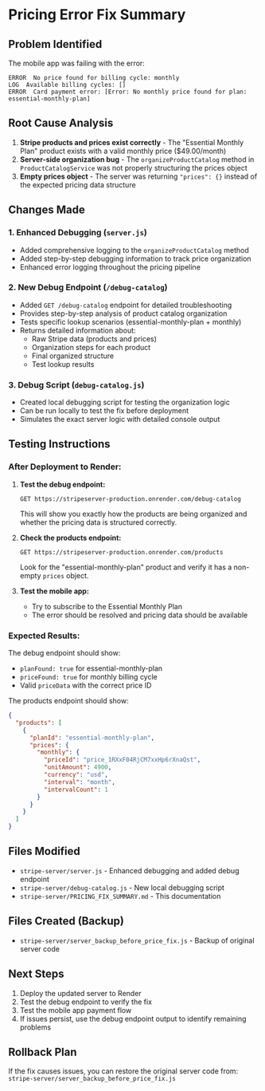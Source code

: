 # Pricing Error Fix Summary

## Problem Identified
The mobile app was failing with the error:
```
ERROR  No price found for billing cycle: monthly
LOG  Available billing cycles: []
ERROR  Card payment error: [Error: No monthly price found for plan: essential-monthly-plan]
```

## Root Cause Analysis
1. **Stripe products and prices exist correctly** - The "Essential Monthly Plan" product exists with a valid monthly price ($49.00/month)
2. **Server-side organization bug** - The `organizeProductCatalog` method in `ProductCatalogService` was not properly structuring the prices object
3. **Empty prices object** - The server was returning `"prices": {}` instead of the expected pricing data structure

## Changes Made

### 1. Enhanced Debugging (`server.js`)
- Added comprehensive logging to the `organizeProductCatalog` method
- Added step-by-step debugging information to track price organization
- Enhanced error logging throughout the pricing pipeline

### 2. New Debug Endpoint (`/debug-catalog`)
- Added `GET /debug-catalog` endpoint for detailed troubleshooting
- Provides step-by-step analysis of product catalog organization
- Tests specific lookup scenarios (essential-monthly-plan + monthly)
- Returns detailed information about:
  - Raw Stripe data (products and prices)
  - Organization steps for each product
  - Final organized structure
  - Test lookup results

### 3. Debug Script (`debug-catalog.js`)
- Created local debugging script for testing the organization logic
- Can be run locally to test the fix before deployment
- Simulates the exact server logic with detailed console output

## Testing Instructions

### After Deployment to Render:

1. **Test the debug endpoint:**
   ```
   GET https://stripeserver-production.onrender.com/debug-catalog
   ```
   This will show you exactly how the products are being organized and whether the pricing data is structured correctly.

2. **Check the products endpoint:**
   ```
   GET https://stripeserver-production.onrender.com/products
   ```
   Look for the "essential-monthly-plan" product and verify it has a non-empty `prices` object.

3. **Test the mobile app:**
   - Try to subscribe to the Essential Monthly Plan
   - The error should be resolved and pricing data should be available

### Expected Results:

The debug endpoint should show:
- `planFound: true` for essential-monthly-plan
- `priceFound: true` for monthly billing cycle
- Valid `priceData` with the correct price ID

The products endpoint should show:
```json
{
  "products": [
    {
      "planId": "essential-monthly-plan",
      "prices": {
        "monthly": {
          "priceId": "price_1RXxF04RjCM7xxHp6rXnaQst",
          "unitAmount": 4900,
          "currency": "usd",
          "interval": "month",
          "intervalCount": 1
        }
      }
    }
  ]
}
```

## Files Modified
- `stripe-server/server.js` - Enhanced debugging and added debug endpoint
- `stripe-server/debug-catalog.js` - New local debugging script
- `stripe-server/PRICING_FIX_SUMMARY.md` - This documentation

## Files Created (Backup)
- `stripe-server/server_backup_before_price_fix.js` - Backup of original server code

## Next Steps
1. Deploy the updated server to Render
2. Test the debug endpoint to verify the fix
3. Test the mobile app payment flow
4. If issues persist, use the debug endpoint output to identify remaining problems

## Rollback Plan
If the fix causes issues, you can restore the original server code from:
`stripe-server/server_backup_before_price_fix.js`
